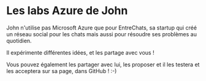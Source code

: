 # Les labs Azure de John

John n'utilise pas Microsoft Azure que pour EntreChats, sa startup qui créé un réseau social pour les chats mais aussi pour résoudre ses problèmes au quotidien.

Il expérimente différentes idées, et les partage avec vous !

Vous pouvez également les partager avec lui, les proposer et il les testera et les acceptera sur sa page, dans GitHub ! :-)

